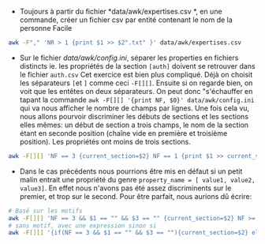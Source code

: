 - Toujours à partir du fichier *data/awk/expertises.csv *, en une commande, créer un fichier csv par entité contenant le nom de la personne
Facile

```bash
awk -F"," 'NR > 1 {print $1 >> $2".txt" }' data/awk/expertises.csv
```

- Sur le fichier *data/awk/config.ini*, séparer les properties en fichiers distincts ie. les propriétés de la section `[auth]` doivent se retrouver dans le fichier `auth.csv`
Cet exercice est bien plus compliqué. Déjà on choisit les séparateurs `[`et `]` comme ceci `-F[][]`.
Ensuite si on regarde bien, on voit que les entêtes on deux séparateurs. On peut donc "s'échauffer en tapant la commande `awk -F[][] '{print NF, $0}' data/awk/config.ini` qui va nous afficher le nombre de champs par lignes. Une fois cela vu, nous allons pourvoir discriminer les débuts de sections et les sections elles mêmes: un début de section a trois champs, le nom de la section étant en seconde position (chaîne vide en première et troisième position). Les propriétés ont moins de trois sections.

```bash
awk -F[][] 'NF == 3 {current_section=$2} NF == 1 {print $1 >> current_section".properties"}' data/awk/config.ini
```

- Dans le cas précédents nous pourrions être mis en défaut si un petit malin entrait une propriété du genre `property_name = [ value1, value2, value3]`. En effet nous n'avons pas été assez discriminents sur le premier, et trop sur le second. Pour être parfait, nous aurions dû écrire:

```bash
# Basé sur les motifs
awk -F[][] 'NF == 3 && $1 == "" && $3 == "" {current_section=$2} NF >= 1 {print $1 >> current_section".properties"}' data/awk/config.ini
# sans motif, avec une expression sinon si
awk -F[][] '{if(NF == 3 && $1 == "" && $3 == ""){current_section=$2} else if (NF >= 1){print $1 >> current_section".properties"}}' data/awk/config.ini
```
